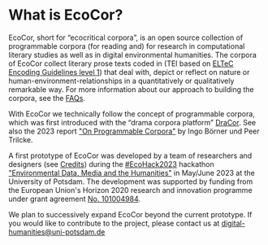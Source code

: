# What is EcoCor?

EcoCor, short for “ecocritical corpora”, is an open source collection of programmable corpora (for reading and) for research in computational literary studies as well as in digital environmental humanities. The corpora of EcoCor collect literary prose texts coded in (TEI based on [ELTeC Encoding Guidelines level 1]((https://distantreading.github.io/Schema/eltec-1.html))) that deal with, depict or reflect on nature or human-environment-relationships in a quantitatively or qualitatively remarkable way. For more information about our approach to building the corpora, see the [FAQs]([https://www.ecocor.org/doc/faq](https://www.ecocor.org/doc/faq)).

With EcoCor we technically follow the concept of programmable corpora, which was first introduced with the “drama corpora platform” [DraCor]([https://dracor.org](https://dracor.org)). See also the 2023 report ["On Programmable Corpora"]([https://doi.org/10.5281/zenodo.7664964](https://doi.org/10.5281/zenodo.7664964)) by Ingo Börner und Peer Trilcke.

A first prototype of EcoCor was developed by a team of researchers and designers (see [Credits]([https://www.ecocor.org/doc/credits](https://www.dracor.org/doc/credits))) during the [#EcoHack2023](https://twitter.com/hashtag/EcoHack2023?f=live) hackathon ["Environmental Data, Media and the Humanities"]([https://www.uni-potsdam.de/de/digital-humanities/aktivitaeten/henriette-herz-hackathons/environmental-data-media-and-the-humanities-hackathon](https://www.uni-potsdam.de/de/digital-humanities/aktivitaeten/henriette-herz-hackathons/environmental-data-media-and-the-humanities-hackathon)) in May/June 2023 at the University of Potsdam. The development was supported by funding from the European Union's Horizon 2020 research and innovation programme under grant agreement [No. 101004984]([https://cordis.europa.eu/project/id/101004984](https://cordis.europa.eu/project/id/101004984)).

We plan to successively expand EcoCor beyond the current prototype. If you would like to contribute to the project, please contact us at [digital-humanities@uni-potsdam.de](mailto:digital-humanities@uni-potsdam.de)